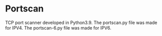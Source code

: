 # Portscan
TCP port scanner developed in Python3.9.
The portscan.py file was made for IPV4.
The portscan-6.py file was made for IPV6.
